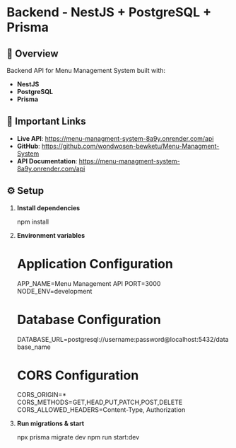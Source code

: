 # Backend - NestJS + PostgreSQL + Prisma

## 🚀 Overview
Backend API for Menu Management System built with:
- **NestJS**
- **PostgreSQL**
- **Prisma**

## 📌 Important Links
- **Live API**: https://menu-managment-system-8a9y.onrender.com/api
- **GitHub**: https://github.com/wondwosen-bewketu/Menu-Managment-System
- **API Documentation**: https://menu-managment-system-8a9y.onrender.com/api

## ⚙️ Setup
1. **Install dependencies**  
   
      npm install
   

2. **Environment variables**  
   
      # Application Configuration
      APP_NAME=Menu Management API
      PORT=3000
      NODE_ENV=development

      # Database Configuration
      DATABASE_URL=postgresql://username:password@localhost:5432/database_name
      # CORS Configuration
      CORS_ORIGIN=*
      CORS_METHODS=GET,HEAD,PUT,PATCH,POST,DELETE
      CORS_ALLOWED_HEADERS=Content-Type, Authorization   

3. **Run migrations & start**  
   
      npx prisma migrate dev
      npm run start:dev
   
